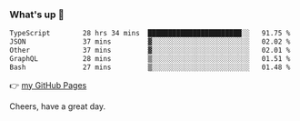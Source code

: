 ### What's up 👋

<!--START_SECTION:waka-->

```txt
TypeScript        28 hrs 34 mins  ███████████████████████░░   91.75 %
JSON              37 mins         ▓░░░░░░░░░░░░░░░░░░░░░░░░   02.02 %
Other             37 mins         ▓░░░░░░░░░░░░░░░░░░░░░░░░   02.01 %
GraphQL           28 mins         ▒░░░░░░░░░░░░░░░░░░░░░░░░   01.51 %
Bash              27 mins         ▒░░░░░░░░░░░░░░░░░░░░░░░░   01.48 %
```

<!--END_SECTION:waka-->

👉 [my GitHub Pages](https://ykzhukian.github.io)

Cheers, have a great day.

